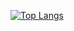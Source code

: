 [![Top Langs](https://github-readme-stats.vercel.app/api/top-langs/?username=lucasdpassos&show_icons=true&theme=radical)](https://github.com/lucasdpassos/github-readme-stats)

